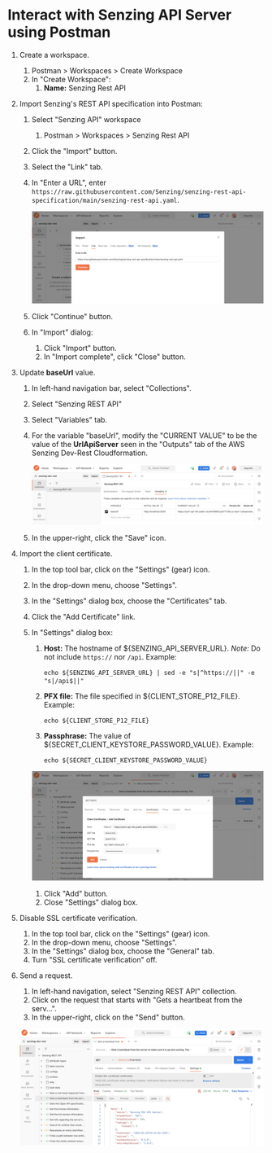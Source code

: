 # Interact with Senzing API Server using Postman

1. Create a workspace.
    1. Postman > Workspaces > Create Workspace
    1. In "Create Workspace":
        1. **Name:** Senzing Rest API
1. Import Senzing's REST API specification into Postman:
    1. Select "Senzing API" workspace
        1. Postman > Workspaces > Senzing Rest API
    1. Click the "Import" button.
    1. Select the "Link" tab.
    1. In "Enter a URL", enter `https://raw.githubusercontent.com/Senzing/senzing-rest-api-specification/main/senzing-rest-api.yaml`.

        ![api import](../assets/import_api.png)

    1. Click "Continue" button.
    1. In "Import" dialog:
        1. Click "Import" button.
        1. In "Import complete", click "Close" button.
1. Update **baseUrl** value.
    1. In left-hand navigation bar, select "Collections".
    1. Select "Senzing REST API"
    1. Select "Variables" tab.
    1. For the variable "baseUrl", modify the "CURRENT VALUE"
       to be the value of the **UrlApiServer** seen in the
       "Outputs" tab of the AWS Senzing Dev-Rest Cloudformation.

        ![update variable](../assets/change_var.png)

    1. In the upper-right, click the "Save" icon.

1. Import the client certificate.
    1. In the top tool bar, click on the "Settings" (gear) icon.
    1. In the drop-down menu, choose "Settings".
    1. In the "Settings" dialog box, choose the "Certificates" tab.
    1. Click the "Add Certificate" link.
    1. In "Settings" dialog box:
        1. **Host:** The hostname of ${SENZING_API_SERVER_URL}.
           *Note:* Do not include `https://` nor `/api`.
           Example:

            ```console
            echo ${SENZING_API_SERVER_URL} | sed -e "s|^https://||" -e "s|/api$||"
            ```

        1. **PFX file:** The file specified in ${CLIENT_STORE_P12_FILE}.
           Example:

            ```console
            echo ${CLIENT_STORE_P12_FILE}
            ```

        1. **Passphrase:** The value of ${SECRET_CLIENT_KEYSTORE_PASSWORD_VALUE}.
           Example:

            ```console
            echo ${SECRET_CLIENT_KEYSTORE_PASSWORD_VALUE}
            ```

        ![upload certificate](../assets/certificate.png)

        1. Click "Add" button.
        1. Close "Settings" dialog box.
1. Disable SSL certificate verification.
    1. In the top tool bar, click on the "Settings" (gear) icon.
    1. In the drop-down menu, choose "Settings".
    1. In the "Settings" dialog box, choose the "General" tab.
    1. Turn "SSL certificate verification" off.
1. Send a request.
    1. In left-hand navigation, select "Senzing REST API" collection.
    1. Click on the request that starts with "Gets a heartbeat from the serv...".
    1. In the upper-right, click on the "Send" button.

    ![postman success](../assets/result.png)
